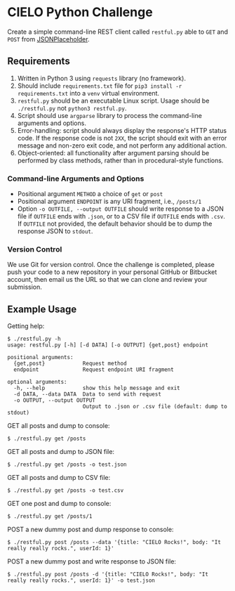 # CIELO Python Challenge

Create a simple command-line REST client called `restful.py` able to `GET` and `POST` from [JSONPlaceholder](https://jsonplaceholder.typicode.com/).

## Requirements

1. Written in Python 3 using `requests` library (no framework).
2. Should include `requirements.txt` file for `pip3 install -r requirements.txt` into a `venv` virtual environment.
3. `restful.py` should be an executable Linux script. Usage should be `./restful.py` not `python3 restful.py`.
4. Script should use `argparse` library to process the command-line arguments and options.
5. Error-handling: script should always display the response's HTTP status code. If the response code is not `2XX`, the script should exit with an error message and non-zero exit code, and not perform any additional action.
6. Object-oriented: all functionality after argument parsing should be performed by class methods, rather than in procedural-style functions.

### Command-line Arguments and Options

*  Positional argument `METHOD` a choice of `get` or `post`
*  Positional argument `ENDPOINT` is any URI fragment, i.e., `/posts/1`
*  Option `-o OUTFILE, --output OUTFILE` should write response to a JSON file if `OUTFILE` ends with `.json`, or to a CSV file if `OUTFILE` ends with `.csv`. If `OUTFILE` not provided, the default behavior should be to dump the response JSON to `stdout`.

### Version Control

We use Git for version control. Once the challenge is completed, please push your code to a new repository in your personal GitHub or Bitbucket account, then email us the URL so that we can clone and review your submission.

## Example Usage

Getting help:

```
$ ./restful.py -h
usage: restful.py [-h] [-d DATA] [-o OUTPUT] {get,post} endpoint

positional arguments:
  {get,post}            Request method
  endpoint              Request endpoint URI fragment

optional arguments:
  -h, --help            show this help message and exit
  -d DATA, --data DATA  Data to send with request
  -o OUTPUT, --output OUTPUT
						Output to .json or .csv file (default: dump to stdout)
```

GET all posts and dump to console:

```
$ ./restful.py get /posts
```

GET all posts and dump to JSON file:

```
$ ./restful.py get /posts -o test.json
```

GET all posts and dump to CSV file:

```
$ ./restful.py get /posts -o test.csv
```

GET one post and dump to console:

```
$ ./restful.py get /posts/1
```

POST a new dummy post and dump response to console:

```
$ ./restful.py post /posts --data '{title: "CIELO Rocks!", body: "It really really rocks.", userId: 1}'
```

POST a new dummy post and write response to JSON file:

```
$ ./restful.py post /posts -d '{title: "CIELO Rocks!", body: "It really really rocks.", userId: 1}' -o test.json
```
